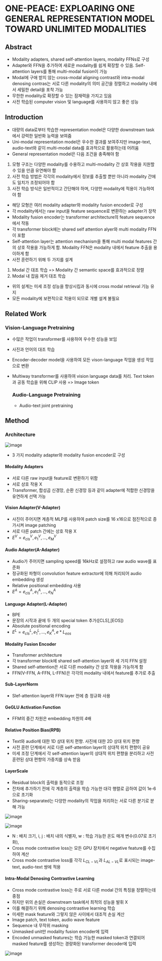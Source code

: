 # ONE-PEACE: EXPLOARING ONE GENERAL REPRESENTATION MODEL TOWARD UNLIMITED MODALITIES

## Abstract

- Modality adapters, shared self-attention layers, modality FFNs로 구성
- Adapter와 FFN을 추가하여 새로운 modality를 쉽게 확장할 수 있음. Self-attention layers를 통해 multi-modal fusion이 가능
- Modal에 구애 받지 않는 cross-modal aligning contrast와 intra-modal denosing contras는 서로 다른 modality의 의미 공간을 정렬하고 modality 내에서 세밀한 detail을 포착 가능
- 무한한 modality로 확장할 수 있는 잠재력을 가지고 있음 
- 사전 학습된 computer vision 및 language를 사용하지 않고 좋은 성능

## Introduction
- 대량의 data로부터 학습한 representation model은 다양한 downstream task에서 강력한 일반화 능력을 보여줌
- Uni-modal representation model은 우수한 결과를 보여주지만 image-text, audio-text와 같이 multi-modal data를 효과적으로 활용하는데 어려움
- General representation model은 다음 조건을 충족해야 함
1. 모형 구조는 다양한 modality를 수용하고 multi-modality 간 상호 작용을 지원할 수 있을 만큼 유연해야 함
2. 사전 학습 방법은 각각의 modality에서 정보를 추출할 뿐만 아니라 modality 간에도 일치가 조정되어야 함
3. 사전 학습 방식은 일반적이고 간단해야 하며, 다양한 modality에 적용이 가능하여야 함

- 해당 모형은 여러 modality adapter와 modality fusion encoder로 구성
- 각 modality에서는 raw input을 feature sequence로 변환하는 adapter가 장착
- Modality fusion encoder는 transformer architecture의 feature sequence에서 작동
- 각 transformer block에는 shared self attention alyer와 multi modality FFN이 포함
- Self-attention layer는 attention mechanism을 통해 multi modal features 간의 상호 작용을 가능하게 함. Modality FFN은 modality 내에서 feature 추출을 용이하게 함
- 사전 훈련하기 위해 두 가지를 설계
1. Modal 간 대조 학습 => Modality 간 semantic space를 효과적으로 정렬
2. Modal 내 잡음 제거 대조 학습
- 위의 설계는 미세 조정 성능을 향상시킴과 동시에 cross modal retrieval 기능 유지
- 모든 modality에 보편적으로 적용이 되므로 개별 설계 불필요



## Related Work

### Vision-Language Pretraining

- 수많은 작업이 transformer를 사용하여 우수한 성능을 보임
- 사진과 언어의 대조 학습
- Encoder-decoder model을 사용하여 모든 vison-language 작업을 생성 작업으로 변환
- Multiway transformer를 사용하여 vision language data를 처리. Text token과 공동 학습을 위해 CLIP 사용 => Image token

  ### Audio-Language Pretraining
  - Audio-text joint pretraining

## Method

### Architecture

![image](https://github.com/as9786/ComputerVision/assets/80622859/8091cfcf-4370-4780-bd88-c533ce54af8f)

- 3 가지 modality adapter와 modality fusion encoder로 구성

#### Modality Adapters
- 서로 다른 raw input을 feature로 변환하기 위함
- 서로 상호 작용 X
- Transformer, 합성곱 신경망, 순환 신경망 등과 같이 adapter에 적합한 신경망을 유연하게 선택 가능

#### Vision Adapter(V-Adapter)
- 사진이 주어지면 계층적 MLP를 사용하여 patch size를 16 x16으로 점진적으로 증가시켜 image patching
- 서로 다른 patch 간에는 상호  작용 X
- $E^V = {e^V_{cls}, e^V_1,...,e^V_M}$

#### Audio Adapter(A-Adapter)

- Audio가 주어지면 sampling speed를 16kHz로 설정하고 raw audio wave를 표준화
- 정규화된 파형이 convolution feature extractor에 의해 처리되어 audio embedding 생성
- Relative positional embedding 사용
- $E^A = {e^A_{cls}, e^A_1,…,e^A_{N}}$

#### Language Adapter(L-Adapter)

- BPE
- 문장의 시작과 끝에 두 개의 special token 추가([CLS],[EOS])
- Absolute positional encoding
- $E^L = {e^L_{cls}, e^L_1,…,e^A_{K},e*L_{eos}}$

#### Modality Fusion Encoder

- Transformer architecture
- 각 transformer block에 shared self-attention layer와 세 가지 FFN 설정
- Shared self-attention은 서로 다른 modality 간 상호 작용을 가능하게 함
- FFN(V-FFN, A-FFN, L-FFN)은 각각의 modality 내에서 feature를 추가로 추출

#### Sub-LayerNorm
- Slef-attention layer와 FFN layer 전에 층 정규화 사용

#### GeGLU Activation Function
- FFM의 중간 차원은 embedding 차원의 4배

#### Relative Position Bias(RPB)
- Text와 audio에 대한 1D 상대 위치 편향. 사진에 대한 2D 상대 위치 편향
- 사전 훈련 단계에서 서로 다른 self-attention layer의 상대적 위치 편향이 공유
- 미세 조정 단계에서 각 self-attention layer의 상대적 위치 편향을 분리하고 사전 훈련된 상대 편향의 가중치를 상속 받음

#### LayerScale

- Residual block의 출력을 동적으로 조정
- 잔차에 추가하기 전에 각 계층의 출력을 학습 가능한 대각 행렬로 곱하여 값이 1e-6으로 초기화
- Sharing-separated는 다양한 modality의 작업을 처리하는 서로 다른 분기로 분해 가능

![image](https://github.com/as9786/ComputerVision/assets/80622859/591a5065-3ffb-4cde-a248-0b7ad80a785a)

![image](https://github.com/as9786/ComputerVision/assets/80622859/bc7d3ad5-11c5-45f0-b7e9-a2e449bad243)

- N : 배치 크기, i, j : 배치 내의 식별자, w : 학습 가능한 온도 매개 변수(0.07로 초기화),
- Cross mode contrastive loss는 모든 GPU 장치에서 negative feature를 수집하여 계산
- Cross mode contrastive loss를 각각 $L_{CL-VL}$과 $L_{AL-VL}$로 표시되는 image-text, audio-text 쌍에 적용

#### Intra-Modal Denosing Contrastive Learning
- Cross mode contrastive loss는 주로 서로 다른 modal 간의 특징을 정렬하는데 중점
- 하지만 위의 손실은 downstream task에서 최적의 성능을 발휘 X
- 이를 해결하기 위해 denosing contrastive learning 학습
- 미세한 mask feature와 그렇지 않은 사이에서 대조적 손실 계산
- Image patch, text token, audio wave feature
- Sequence 내 무작위 masking
- Unmasked unit만 modality fusion encoder에 입력
- Encoded unmasked features는 학습 가능한 masked token과 연결되어 masked feature를 생성하는 경량화된 transformer decoder에 입력

![image](https://github.com/as9786/ComputerVision/assets/80622859/2c86ebd2-10ec-46b9-a930-5aee5c099cc5)
